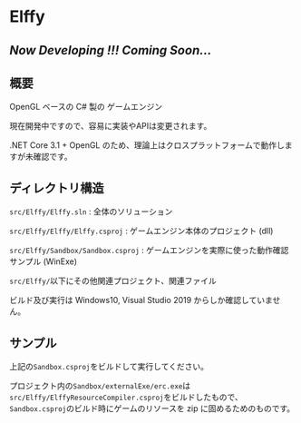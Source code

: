 # Elffy

## ***Now Developing !!! Coming Soon...***

## 概要

OpenGL ベースの C# 製の ゲームエンジン

現在開発中ですので、容易に実装やAPIは変更されます。

.NET Core 3.1 + OpenGL のため、理論上はクロスプラットフォームで動作しますが未確認です。

## ディレクトリ構造

`src/Elffy/Elffy.sln` : 全体のソリューション

`src/Elffy/Elffy/Elffy.csproj` : ゲームエンジン本体のプロジェクト (dll)

`src/Elffy/Sandbox/Sandbox.csproj` : ゲームエンジンを実際に使った動作確認サンプル (WinExe)

`src/Elffy/`以下にその他関連プロジェクト、関連ファイル

ビルド及び実行は Windows10, Visual Studio 2019 からしか確認していません。

## サンプル

上記の`Sandbox.csproj`をビルドして実行してください。

プロジェクト内の`Sandbox/externalExe/erc.exe`は`src/Elffy/ElffyResourceCompiler.csproj`をビルドしたもので、`Sandbox.csproj`のビルド時にゲームのリソースを zip に固めるためのものです。

